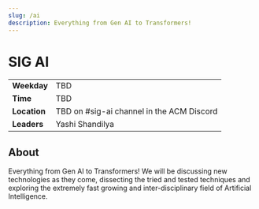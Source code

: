 ```yaml
---
slug: /ai
description: Everything from Gen AI to Transformers!
---
```


# SIG AI

|              |                                           |
| ------------ | ----------------------------------------- |
| **Weekday**  | TBD                                       |
| **Time**     | TBD                                       |
| **Location** | TBD on #sig-ai channel in the ACM Discord |
| **Leaders**  | Yashi Shandilya                           |

## About

Everything from Gen AI to Transformers!
We will be discussing new technologies as they come, dissecting the tried and tested techniques and exploring the extremely fast growing and inter-disciplinary field of Artificial Intelligence.
